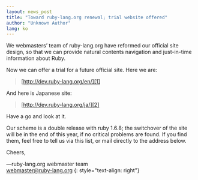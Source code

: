```yaml
---
layout: news_post
title: "Toward ruby-lang.org renewal; trial website offered"
author: "Unknown Author"
lang: ko
---
```


We webmasters’ team of ruby-lang.org have reformed our official site
design, so that we can provide natural contents navigation and
just-in-time information about Ruby.

Now we can offer a trial for a future official site. Here we are:

> [http://dev.ruby-lang.org/en/][1]

And here is Japanese site:

> [http://dev.ruby-lang.org/ja/][2]

Have a go and look at it.

Our scheme is a double release with ruby 1.6.8; the switchover of the
site will be in the end of this year, if no critical problems are found.
If you find them, feel free to tell us via this list, or mail directly
to the address below.

Cheers,

—ruby-lang.org webmaster team<br>
[webmaster@ruby-lang.org](mailto:webmaster@ruby-lang.org)
{: style="text-align: right"}



[1]: http://dev.ruby-lang.org/en/
[2]: http://dev.ruby-lang.org/ja/
